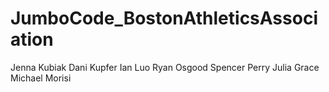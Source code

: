 # JumboCode_BostonAthleticsAssociation

Jenna Kubiak
Dani Kupfer
Ian Luo
Ryan Osgood
Spencer Perry
Julia Grace
Michael Morisi

